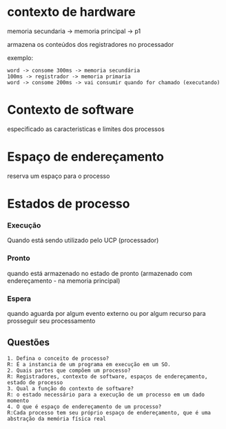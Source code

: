 # contexto de hardware

memoria secundaria -> memoria principal -> p1

armazena os conteúdos dos registradores no processador

exemplo:
```
word -> consome 300ms -> memoria secundária
100ms -> registrador -> memoria primaria
word -> consome 200ms -> vai consumir quando for chamado (executando)
```

# Contexto de software

especificado as caracteristicas e limites dos processos

# Espaço de endereçamento

reserva um espaço para o processo


# Estados de processo

### Execução
Quando está sendo utilizado pelo UCP (processador)

### Pronto
quando está armazenado no estado de pronto (armazenado com endereçamento - na memoria principal)

### Espera
quando aguarda por algum evento externo ou por algum recurso para prosseguir seu processamento





## Questões

```
1. Defina o conceito de processo?
R: É a instancia de um programa em execução em um SO. 
2. Quais partes que compõem um processo?
R: Registradores, contexto de software, espaços de endereçamento, estado de processo
3. Qual a função do contexto de software?
R: o estado necessário para a execução de um processo em um dado momento
4. O que é espaço de endereçamento de um processo?
R:Cada processo tem seu próprio espaço de endereçamento, que é uma abstração da memória física real
```

